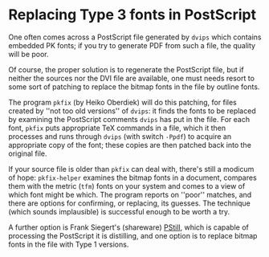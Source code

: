 # Replacing Type 3 fonts in PostScript

One often comes across a PostScript file generated by
`dvips` which contains embedded PK fonts; if you try
to generate PDF from such a file, the quality will be poor.

Of course, the proper solution is to regenerate the PostScript file,
but if neither the sources nor the DVI file are available, one
must needs resort to some sort of patching to replace the bitmap fonts
in the file by outline fonts.

The program `pkfix` (by Heiko Oberdiek) will do this
patching, for files created by ''not too old versions'' of
`dvips`: it finds the fonts to be replaced by examining the
PostScript comments `dvips` has put in the file.  For each
font, `pkfix` puts appropriate TeX commands in a file,
which it then processes and runs through `dvips` (with switch
`-Ppdf`) to acquire an appropriate copy of the font; these copies are
then patched back into the original file.

If your source file is older than `pkfix` can deal with,
there's still a modicum of hope: `pkfix-helper` examines the
bitmap fonts in a document, compares them with the metric
(`tfm`) fonts on your system and comes to a view of which
font might be which.  The program reports on ''poor'' matches, and
there are options for confirming, or replacing, its guesses.  The
technique (which sounds implausible) is successful enough to be worth
a try.

A further option is Frank Siegert's (shareware)
[PStill](http://www.pstill.com), which is capable of processing
the PostScript it is distilling, and one option is to replace bitmap fonts
in the file with Type&nbsp;1 versions.

